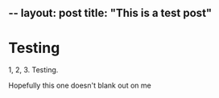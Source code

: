 --
layout: post
title: "This is a test post"
--

# Testing

1, 2, 3. Testing.

Hopefully this one doesn't blank out on me
